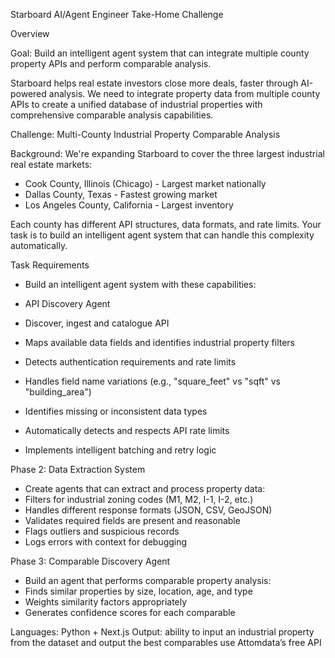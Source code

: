 Starboard AI/Agent Engineer Take-Home Challenge

Overview

Goal: Build an intelligent agent system that can integrate multiple county property APIs and perform comparable analysis.

Starboard helps real estate investors close more deals, faster through AI-powered analysis. We need to integrate property data from multiple county APIs to create a unified database of industrial properties with comprehensive comparable analysis capabilities.

Challenge: Multi-County Industrial Property Comparable Analysis

Background:
We're expanding Starboard to cover the three largest industrial real estate markets:
- Cook County, Illinois (Chicago) - Largest market nationally
- Dallas County, Texas - Fastest growing market
- Los Angeles County, California - Largest inventory

Each county has different API structures, data formats, and rate limits. Your task is to build an intelligent agent system that can handle this complexity automatically.

Task Requirements

- Build an intelligent agent system with these capabilities:
- API Discovery Agent

- Discover, ingest and catalogue API
- Maps available data fields and identifies industrial property filters
- Detects authentication requirements and rate limits
- Handles field name variations (e.g., "square_feet" vs "sqft" vs "building_area")
- Identifies missing or inconsistent data types
- Automatically detects and respects API rate limits
- Implements intelligent batching and retry logic

Phase 2: Data Extraction System
- Create agents that can extract and process property data:
- Filters for industrial zoning codes (M1, M2, I-1, I-2, etc.)
- Handles different response formats (JSON, CSV, GeoJSON)
- Validates required fields are present and reasonable
- Flags outliers and suspicious records
- Logs errors with context for debugging

Phase 3: Comparable Discovery Agent
- Build an agent that performs comparable property analysis:
- Finds similar properties by size, location, age, and type
- Weights similarity factors appropriately
- Generates confidence scores for each comparable

Languages: Python + Next.js
Output: ability to input an industrial property from the dataset and output the best comparables
use Attomdata’s free API 
